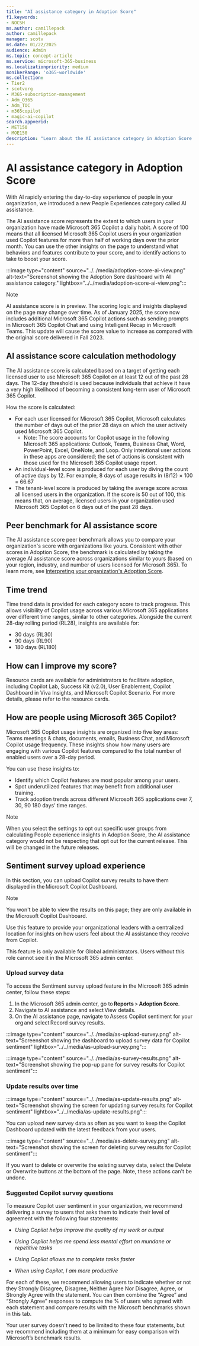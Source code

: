 ```yaml
---
title: "AI assistance category in Adoption Score"
f1.keywords:
- NOCSH
ms.author: camillepack
author: camillepack
manager: scotv
ms.date: 01/22/2025
audience: Admin
ms.topic: concept-article
ms.service: microsoft-365-business
ms.localizationpriority: medium
monikerRange: 'o365-worldwide'
ms.collection: 
- Tier2
- scotvorg
- M365-subscription-management 
- Adm_O365
- Adm_TOC
- m365copilot
- magic-ai-copilot
search.appverid:
- MET150
- MOE150
description: "Learn about the AI assistance category in Adoption Score."
---
```


# AI assistance category in Adoption Score

With AI rapidly entering the day-to-day experience of people in your organization, we introduced a new People Experiences category called AI assistance.

The AI assistance score represents the extent to which users in your organization have made Microsoft 365 Copilot a daily habit. A score of 100 means that all licensed Microsoft 365 Copilot users in your organization used Copilot features for more than half of working days over the prior month. You can use the other insights on the page to understand what behaviors and features contribute to your score, and to identify actions to take to boost your score.

:::image type="content" source="../../media/adoption-score-ai-view.png" alt-text="Screenshot showing the Adoption Sore dashboard with AI assistance category." lightbox="../../media/adoption-score-ai-view.png":::

>[!NOTE]
> AI assistance score is in preview. The scoring logic and insights displayed on the page may change over time. As of January 2025, the score now includes additional Microsoft 365 Copilot actions such as sending prompts in Microsoft 365 Copilot Chat and using Intelligent Recap in Microsoft Teams. This update will cause the score value to increase as compared with the original score delivered in Fall 2023.  

## AI assistance score calculation methodology

The AI assistance score is calculated based on a target of getting each licensed user to use Microsoft 365 Copilot on at least 12 out of the past 28 days. The 12-day threshold is used because individuals that achieve it have a very high likelihood of becoming a consistent long-term user of Microsoft 365 Copilot.

How the score is calculated:

- For each user licensed for Microsoft 365 Copilot, Microsoft calculates the number of days out of the prior 28 days on which the user actively used Microsoft 365 Copilot.
  - Note: The score accounts for Copilot usage in the following Microsoft 365 applications: Outlook, Teams, Business Chat, Word, PowerPoint, Excel, OneNote, and Loop. Only intentional user actions in these apps are considered; the set of actions is consistent with those used for the Microsoft 365 Copilot usage report.
- An individual-level score is produced for each user by diving the count of active days by 12. For example, 8 days of usage results in (8/12) × 100 = 66.67
- The tenant-level score is produced by taking the average score across all licensed users in the organization. If the score is 50 out of 100, this means that, on average, licensed users in your organization used Microsoft 365 Copilot on 6 days out of the past 28 days.

## Peer benchmark for AI assistance score

The AI assistance score peer benchmark allows you to compare your organization's score with organizations like yours. Consistent with other scores in Adoption Score, the benchmark is calculated by taking the average AI assistance score across organizations similar to yours (based on your region, industry, and number of users licensed for Microsoft 365). To learn more, see [Interpreting your organization's Adoption Score](adoption-score.md#interpreting-your-organizations-adoption-score).

## Time trend

Time trend data is provided for each category score to track progress. This allows visibility of Copilot usage across various Microsoft 365 applications over different time ranges, similar to other categories. Alongside the current 28-day rolling period (RL28), insights are available for:

- 30 days (RL30)
- 90 days (RL90)
- 180 days (RL180)

## How can I improve my score?

Resource cards are available for administrators to facilitate adoption, including Copilot Lab, Success Kit (v2.0), User Enablement, Copilot Dashboard in Viva Insights, and Microsoft Copilot Scenario. For more details, please refer to the resource cards.

## How are people using Microsoft 365 Copilot?

Microsoft 365 Copilot usage insights are organized into five key areas: Teams meetings & chats, documents, emails, Business Chat, and Microsoft Copilot usage frequency. These insights show how many users are engaging with various Copilot features compared to the total number of enabled users over a 28-day period.

You can use these insights to:

- Identify which Copilot features are most popular among your users.
- Spot underutilized features that may benefit from additional user training.
- Track adoption trends across different Microsoft 365 applications over 7, 30, 90 180 days’ time ranges.

>[!NOTE]
> When you select the settings to opt out specific user groups from calculating People experience insights in Adoption Score, the AI assistance category would not be respecting that opt out for the current release. This will be changed in the future releases.

## Sentiment survey upload experience

In this section, you can upload Copilot survey results to have them displayed in the Microsoft Copilot Dashboard.

>[!NOTE]
> You won't be able to view the results on this page; they are only available in the Microsoft Copilot Dashboard.

Use this feature to provide your organizational leaders with a centralized location for insights on how users feel about the AI assistance they receive from Copilot.

This feature is only available for Global administrators. Users without this role cannot see it in the Microsoft 365 admin center.

### Upload survey data

To access the Sentiment survey upload feature in the Microsoft 365 admin center, follow these steps:

1. In the Microsoft 365 admin center, go to **Reports** > **Adoption Score**.
1. Navigate to AI assistance and select View details.
1. On the AI assistance page, navigate to Assess Copilot sentiment for your org and select Record survey results.

:::image type="content" source="../../media/as-upload-survey.png" alt-text="Screenshot showing the dashboard to upload survey data for Copilot sentiment" lightbox="../../media/as-upload-survey.png":::

:::image type="content" source="../../media/as-survey-results.png" alt-text="Screenshot showing the pop-up pane for survey results for Copilot sentiment":::

### Update results over time

:::image type="content" source="../../media/as-update-results.png" alt-text="Screenshot showing the screen for updating survey results for Copilot sentiment" lightbox="../../media/as-update-results.png":::

You can upload new survey data as often as you want to keep the Copilot Dashboard updated with the latest feedback from your users.

:::image type="content" source="../../media/as-delete-survey.png" alt-text="Screenshot showing the screen for deleting survey results for Copilot sentiment":::

If you want to delete or overwrite the existing survey data, select the Delete or Overwrite buttons at the bottom of the page. Note, these actions can't be undone.

### Suggested Copilot survey questions

To measure Copilot user sentiment in your organization, we recommend delivering a survey to users that asks them to indicate their level of agreement with the following four statements:

- *Using Copilot helps improve the quality of my work or output*

- *Using Copilot helps me spend less mental effort on mundane or repetitive tasks*

- *Using Copilot allows me to complete tasks faster*

- *When using Copilot, I am more productive*

For each of these, we recommend allowing users to indicate whether or not they Strongly Disagree, Disagree, Neither Agree Nor Disagree, Agree, or Strongly Agree with the statement. You can then combine the “Agree” and “Strongly Agree” responses to compute the % of users who agreed with each statement and compare results with the Microsoft benchmarks shown in this tab.

Your user survey doesn't need to be limited to these four statements, but we recommend including them at a minimum for easy comparison with Microsoft’s benchmark results.
